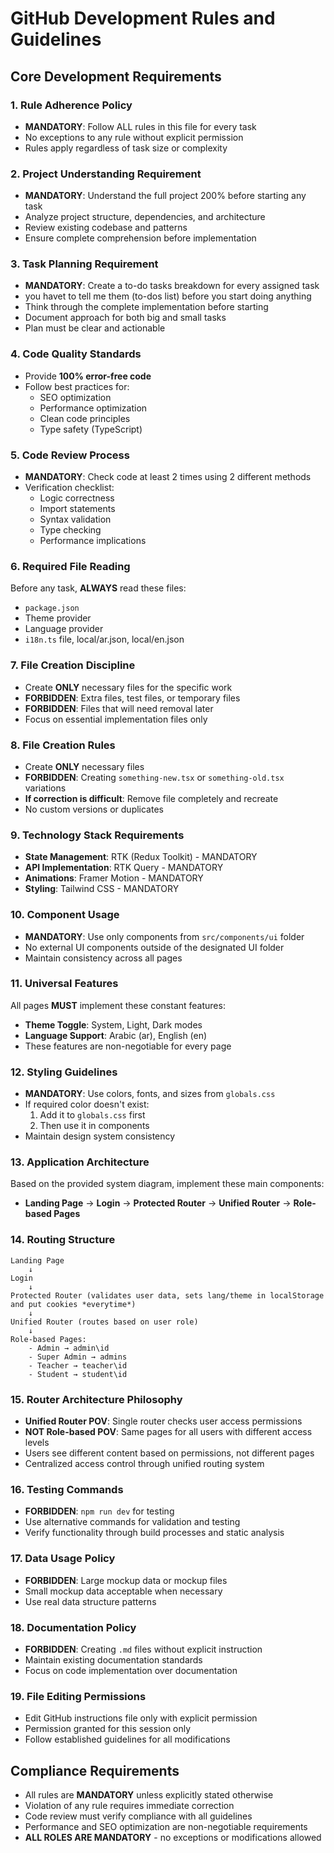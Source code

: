 # GitHub Development Rules and Guidelines

## Core Development Requirements

### 1. Rule Adherence Policy

- **MANDATORY**: Follow ALL rules in this file for every task
- No exceptions to any rule without explicit permission
- Rules apply regardless of task size or complexity

### 2. Project Understanding Requirement

- **MANDATORY**: Understand the full project 200% before starting any task
- Analyze project structure, dependencies, and architecture
- Review existing codebase and patterns
- Ensure complete comprehension before implementation

### 3. Task Planning Requirement

- **MANDATORY**: Create a to-do tasks breakdown for every assigned task 
- you havet to tell me them (to-dos list) before you start doing anything
- Think through the complete implementation before starting
- Document approach for both big and small tasks
- Plan must be clear and actionable

### 4. Code Quality Standards

- Provide **100% error-free code**
- Follow best practices for:
  - SEO optimization
  - Performance optimization
  - Clean code principles
  - Type safety (TypeScript)

### 5. Code Review Process

- **MANDATORY**: Check code at least 2 times using 2 different methods
- Verification checklist:
  - Logic correctness
  - Import statements
  - Syntax validation
  - Type checking
  - Performance implications

### 6. Required File Reading

Before any task, **ALWAYS** read these files:

- `package.json`
- Theme provider
- Language provider
- `i18n.ts` file, local/ar.json, local/en.json

### 7. File Creation Discipline

- Create **ONLY** necessary files for the specific work
- **FORBIDDEN**: Extra files, test files, or temporary files
- **FORBIDDEN**: Files that will need removal later
- Focus on essential implementation files only

### 8. File Creation Rules

- Create **ONLY** necessary files
- **FORBIDDEN**: Creating `something-new.tsx` or `something-old.tsx` variations
- **If correction is difficult**: Remove file completely and recreate
- No custom versions or duplicates

### 9. Technology Stack Requirements

- **State Management**: RTK (Redux Toolkit) - MANDATORY
- **API Implementation**: RTK Query - MANDATORY
- **Animations**: Framer Motion - MANDATORY
- **Styling**: Tailwind CSS - MANDATORY

### 10. Component Usage

- **MANDATORY**: Use only components from `src/components/ui` folder
- No external UI components outside of the designated UI folder
- Maintain consistency across all pages

### 11. Universal Features

All pages **MUST** implement these constant features:

- **Theme Toggle**: System, Light, Dark modes
- **Language Support**: Arabic (ar), English (en)
- These features are non-negotiable for every page

### 12. Styling Guidelines

- **MANDATORY**: Use colors, fonts, and sizes from `globals.css`
- If required color doesn't exist:
  1. Add it to `globals.css` first
  2. Then use it in components
- Maintain design system consistency

### 13. Application Architecture

Based on the provided system diagram, implement these main components:

- **Landing Page** → **Login** → **Protected Router** → **Unified Router** → **Role-based Pages**

### 14. Routing Structure

```
Landing Page
    ↓
Login
    ↓
Protected Router (validates user data, sets lang/theme in localStorage and put cookies *everytime*)
    ↓
Unified Router (routes based on user role)
    ↓
Role-based Pages:
    - Admin → admin\id
    - Super Admin → admins
    - Teacher → teacher\id
    - Student → student\id
```

### 15. Router Architecture Philosophy

- **Unified Router POV**: Single router checks user access permissions
- **NOT Role-based POV**: Same pages for all users with different access levels
- Users see different content based on permissions, not different pages
- Centralized access control through unified routing system

### 16. Testing Commands

- **FORBIDDEN**: `npm run dev` for testing
- Use alternative commands for validation and testing
- Verify functionality through build processes and static analysis

### 17. Data Usage Policy

- **FORBIDDEN**: Large mockup data or mockup files
- Small mockup data acceptable when necessary
- Use real data structure patterns

### 18. Documentation Policy

- **FORBIDDEN**: Creating `.md` files without explicit instruction
- Maintain existing documentation standards
- Focus on code implementation over documentation

### 19. File Editing Permissions

- Edit GitHub instructions file only with explicit permission
- Permission granted for this session only
- Follow established guidelines for all modifications

## Compliance Requirements

- All rules are **MANDATORY** unless explicitly stated otherwise
- Violation of any rule requires immediate correction
- Code review must verify compliance with all guidelines
- Performance and SEO optimization are non-negotiable requirements
- **ALL ROLES ARE MANDATORY** - no exceptions or modifications allowed
